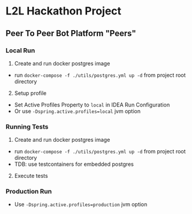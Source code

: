 # L2L Hackathon Project
## Peer To Peer Bot Platform "Peers"

### Local Run
1) Create and run docker postgres image
- run `docker-compose -f ./utils/postgres.yml up -d` from project root directory
2) Setup profile
- Set Active Profiles Property to `local` in IDEA Run Configuration
- Or use `-Dspring.active.profiles=local` jvm option


### Running Tests
1) Create and run docker postgres image
- run `docker-compose -f ./utils/postgres.yml up -d` from project root directory
- TDB: use testcontainers for embedded postgres
2) Execute tests

### Production Run
- Use `-Dspring.active.profiles=production` jvm option
